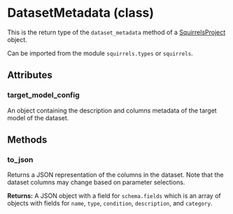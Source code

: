 # DatasetMetadata (class)

This is the return type of the `dataset_metadata` method of a [SquirrelsProject] object.

Can be imported from the module `squirrels.types` or `squirrels`.

## Attributes

### target_model_config

An object containing the description and columns metadata of the target model of the dataset.

## Methods

### to_json

Returns a JSON representation of the columns in the dataset. Note that the dataset columns may change based on parameter selections.

**Returns:** A JSON object with a field for `schema.fields` which is an array of objects with fields for `name`, `type`, `condition`, `description`, and `category`.


[SquirrelsProject]: ../SquirrelsProject
